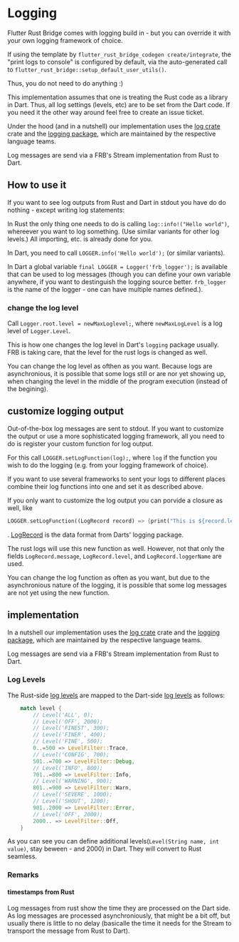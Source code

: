# Logging

Flutter Rust Bridge comes with logging build in - but you can override it with your own logging framework of choice.

If using the template by `flutter_rust_bridge_codegen create/integrate`, the "print logs to console" is configured by default,
via the auto-generated call to `flutter_rust_bridge::setup_default_user_utils()`.

Thus, you do not need to do anything :)


This implementation assumes that one is treating the Rust code as a library in Dart. 
Thus, all log settings (levels, etc) are to be set from the Dart code. 
If you need it the other way around feel free to create an issue ticket.

Under the hood (and in a nutshell) our implementation uses the [log crate](https://crates.io/crates/log) crate and the [logging package](https://pub.dev/packages/logging), which are maintained by the respective language teams.

Log messages are send via a FRB's Stream implementation from Rust to Dart. 

## How to use it
If you want to see log outputs from Rust and Dart in stdout you have do do nothing - except writing log statements:

In Rust the only thing one needs to do is calling `log::info!("Hello world")`, whereever you want to log something. (Use similar variants for other log levels.) All importing, etc. is already done for you.

In Dart, you need to call `LOGGER.info('Hello world');` (or similar variants). 

In Dart a global variable `final LOGGER = Logger('frb_logger');` is available that can be used to log messages (though you can define your own variable anywhere, if you want to destinguish the logging source better. `frb_logger` is the name of the logger - one can have multiple names defined.).

### change the log level
Call `Logger.root.level = newMaxLoglevel;`, where `newMaxLogLevel` is a log level of `Logger.Level`. 

This is how one changes the log level in Dart's `logging` package usually.
FRB is taking care, that the level for the rust logs is changed as well.

You can change the log level as ofthen as you want.
Because logs are asynchronious, it is possible that some logs still or are nor yet showing up, when changing the level in the middle of the program execution (instead of the begining).


## customize logging output
Out-of-the-box log messages are sent to stdout. If you want to customize the output or use a more sophisticated logging framework, all you need to do is register your custom function for log output.

For this call `LOGGER.setLogFunction(log);`, where `log` if the function you wish to do the logging (e.g. from your logging framework of choice).

If you want to use several frameworks to sent your logs to different places combine their log functions into one and set it as described above.

If you only want to customize the log output you can porvide a closure as well, like 
```Dart
LOGGER.setLogFunction((LogRecord record) => {print("This is ${record.level}! ${record.message}")});
```
.
[LogRecord](https://pub.dev/documentation/logging/latest/logging/LogRecord-class.html) is the data format from Darts' logging package.

The rust logs will use this new function as well.
However, not that only the fields `LogRecord.message`, `LogRecord.level`, and `LogRecord.loggerName` are used.

You can change the log function as often as you want, but due to the asynchronious nature of the logging, it is possible that some log messages are not yet using the new function.

## implementation
In a nutshell our implementation uses the [log crate](https://crates.io/crates/log) crate and the [logging package](https://pub.dev/packages/logging), which are maintained by the respective language teams.

Log messages are send via a FRB's Stream implementation from Rust to Dart. 

### Log Levels
The Rust-side [log levels](https://docs.rs/log/0.4.22/log/enum.LevelFilter.html) are mapped to the Dart-side [log levels](https://pub.dev/documentation/logging/latest/logging/Level-class.html) as follows:

```Rust
    match level {
        // Level('ALL', 0);
        // Level('OFF', 2000);
        // Level('FINEST', 300);
        // Level('FINER', 400);
        // Level('FINE', 500);
        0..=500 => LevelFilter::Trace,
        // Level('CONFIG', 700);
        501..=700 => LevelFilter::Debug,
        // Level('INFO', 800);
        701..=800 => LevelFilter::Info,
        // Level('WARNING', 900);
        801..=900 => LevelFilter::Warn,
        // Level('SEVERE', 1000);
        // Level('SHOUT', 1200);
        901..2000 => LevelFilter::Error,
        // Level('OFF', 2000);
        2000.. => LevelFilter::Off,
    }
```

As you can see you can define additional levels(`Level(String name, int value)`, stay beween - and 2000) in Dart. 
They will convert to Rust seamless.

### Remarks
#### timestamps from Rust
Log messages from rust show the time they are processed on the Dart side. As log messages are processed asynchroniously, that might be a bit off, but usually there is little to no delay (basicalle the time it needs for the Stream to transport the message from Rust to Dart).

